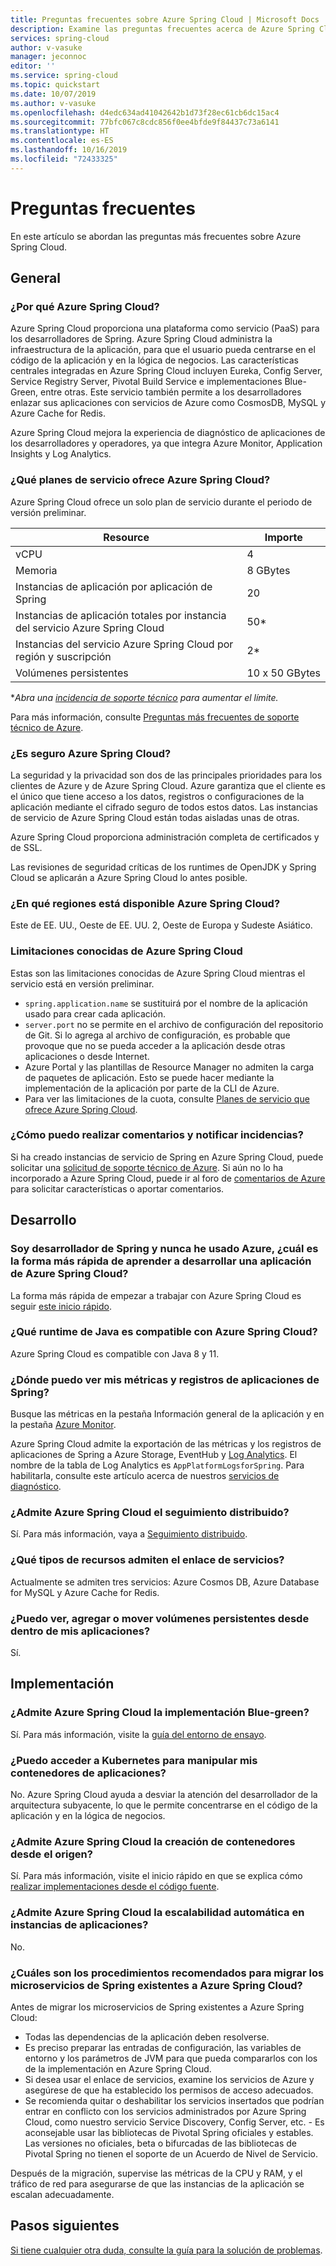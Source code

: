 ```yaml
---
title: Preguntas frecuentes sobre Azure Spring Cloud | Microsoft Docs
description: Examine las preguntas frecuentes acerca de Azure Spring Cloud
services: spring-cloud
author: v-vasuke
manager: jeconnoc
editor: ''
ms.service: spring-cloud
ms.topic: quickstart
ms.date: 10/07/2019
ms.author: v-vasuke
ms.openlocfilehash: d4edc634ad41042642b1d73f28ec61cb6dc15ac4
ms.sourcegitcommit: 77bfc067c8cdc856f0ee4bfde9f84437c73a6141
ms.translationtype: HT
ms.contentlocale: es-ES
ms.lasthandoff: 10/16/2019
ms.locfileid: "72433325"
---
```

# <a name="frequently-asked-questions"></a>Preguntas frecuentes

En este artículo se abordan las preguntas más frecuentes sobre Azure Spring Cloud. 

## <a name="general"></a>General

### <a name="why-azure-spring-cloud"></a>¿Por qué Azure Spring Cloud?

Azure Spring Cloud proporciona una plataforma como servicio (PaaS) para los desarrolladores de Spring. Azure Spring Cloud administra la infraestructura de la aplicación, para que el usuario pueda centrarse en el código de la aplicación y en la lógica de negocios. Las características centrales integradas en Azure Spring Cloud incluyen Eureka, Config Server, Service Registry Server, Pivotal Build Service e implementaciones Blue-Green, entre otras. Este servicio también permite a los desarrolladores enlazar sus aplicaciones con servicios de Azure como CosmosDB, MySQL y Azure Cache for Redis.

Azure Spring Cloud mejora la experiencia de diagnóstico de aplicaciones de los desarrolladores y operadores, ya que integra Azure Monitor, Application Insights y Log Analytics.

### <a name="what-service-plans-does-azure-spring-cloud-offer"></a>¿Qué planes de servicio ofrece Azure Spring Cloud?

Azure Spring Cloud ofrece un solo plan de servicio durante el periodo de versión preliminar.

Resource | Importe
------- | -------
vCPU | 4
Memoria | 8 GBytes
Instancias de aplicación por aplicación de Spring | 20
Instancias de aplicación totales por instancia del servicio Azure Spring Cloud | 50*
Instancias del servicio Azure Spring Cloud por región y suscripción | 2*
Volúmenes persistentes | 10 x 50 GBytes

*_Abra una [incidencia de soporte técnico](https://azure.microsoft.com/support/faq/) para aumentar el límite._

Para más información, consulte [Preguntas más frecuentes de soporte técnico de Azure](https://azure.microsoft.com/support/faq/).

### <a name="how-secure-is-azure-spring-cloud"></a>¿Es seguro Azure Spring Cloud?

La seguridad y la privacidad son dos de las principales prioridades para los clientes de Azure y de Azure Spring Cloud. Azure garantiza que el cliente es el único que tiene acceso a los datos, registros o configuraciones de la aplicación mediante el cifrado seguro de todos estos datos. Las instancias de servicio de Azure Spring Cloud están todas aisladas unas de otras.

Azure Spring Cloud proporciona administración completa de certificados y de SSL.

Las revisiones de seguridad críticas de los runtimes de OpenJDK y Spring Cloud se aplicarán a Azure Spring Cloud lo antes posible.

### <a name="which-regions-azure-spring-cloud-are-available"></a>¿En qué regiones está disponible Azure Spring Cloud?

Este de EE. UU., Oeste de EE. UU. 2, Oeste de Europa y Sudeste Asiático.

### <a name="what-are-the-known-limitations-of-azure-spring-cloud"></a>Limitaciones conocidas de Azure Spring Cloud

Estas son las limitaciones conocidas de Azure Spring Cloud mientras el servicio está en versión preliminar.

* `spring.application.name` se sustituirá por el nombre de la aplicación usado para crear cada aplicación.
* `server.port` no se permite en el archivo de configuración del repositorio de Git. Si lo agrega al archivo de configuración, es probable que provoque que no se pueda acceder a la aplicación desde otras aplicaciones o desde Internet.
* Azure Portal y las plantillas de Resource Manager no admiten la carga de paquetes de aplicación. Esto se puede hacer mediante la implementación de la aplicación por parte de la CLI de Azure.
* Para ver las limitaciones de la cuota, consulte [Planes de servicio que ofrece Azure Spring Cloud](#what-service-plans-does-azure-spring-cloud-offer).

### <a name="how-can-i-provide-feedback-and-report-issues"></a>¿Cómo puedo realizar comentarios y notificar incidencias?

Si ha creado instancias de servicio de Spring en Azure Spring Cloud, puede solicitar una [solicitud de soporte técnico de Azure](https://docs.microsoft.com/azure/azure-supportability/how-to-create-azure-support-request). Si aún no lo ha incorporado a Azure Spring Cloud, puede ir al foro de [comentarios de Azure](https://feedback.azure.com/) para solicitar características o aportar comentarios.

## <a name="development"></a>Desarrollo

### <a name="i-am-a-spring-developer-but-new-to-azure-what-is-the-quickest-way-for-me-to-learn-how-to-develop-aazure-spring-cloud-application"></a>Soy desarrollador de Spring y nunca he usado Azure, ¿cuál es la forma más rápida de aprender a desarrollar una aplicación de Azure Spring Cloud?

La forma más rápida de empezar a trabajar con Azure Spring Cloud es seguir [este inicio rápido](spring-cloud-quickstart-launch-app-portal.md).

### <a name="what-java-runtime-does-azure-spring-cloud-support"></a>¿Qué runtime de Java es compatible con Azure Spring Cloud?

Azure Spring Cloud es compatible con Java 8 y 11.

### <a name="where-can-i-see-my-spring-application-logs-and-metrics"></a>¿Dónde puedo ver mis métricas y registros de aplicaciones de Spring?

Busque las métricas en la pestaña Información general de la aplicación y en la pestaña [Azure Monitor](https://docs.microsoft.com/azure/azure-monitor/platform/data-platform-metrics#interacting-with-azure-monitor-metrics).

Azure Spring Cloud admite la exportación de las métricas y los registros de aplicaciones de Spring a Azure Storage, EventHub y [Log Analytics](https://docs.microsoft.com/azure/azure-monitor/platform/data-platform-logs#log-queries). El nombre de la tabla de Log Analytics es `AppPlatformLogsforSpring`. Para habilitarla, consulte este artículo acerca de nuestros [servicios de diagnóstico](diagnostic-services.md).

### <a name="does-azure-spring-cloud-support-distributed-tracing"></a>¿Admite Azure Spring Cloud el seguimiento distribuido?

Sí. Para más información, vaya a [Seguimiento distribuido](spring-cloud-tutorial-distributed-tracing.md).

### <a name="what-resource-types-does-service-binding-support"></a>¿Qué tipos de recursos admiten el enlace de servicios?

Actualmente se admiten tres servicios: Azure Cosmos DB, Azure Database for MySQL y Azure Cache for Redis.

### <a name="can-i-viewaddmove-persistent-volumes-from-inside-my-applications"></a>¿Puedo ver, agregar o mover volúmenes persistentes desde dentro de mis aplicaciones?
Sí.

## <a name="deployment"></a>Implementación

### <a name="does-azure-spring-cloud-support-blue-green-deployment"></a>¿Admite Azure Spring Cloud la implementación Blue-green?
Sí. Para más información, visite la [guía del entorno de ensayo](spring-cloud-howto-staging-environment.md).

### <a name="can-i-access-kubernetes-to-manipulate-my-application-containers"></a>¿Puedo acceder a Kubernetes para manipular mis contenedores de aplicaciones?

No.  Azure Spring Cloud ayuda a desviar la atención del desarrollador de la arquitectura subyacente, lo que le permite concentrarse en el código de la aplicación y en la lógica de negocios.

### <a name="does-azure-spring-cloud-support-building-containers-from-source"></a>¿Admite Azure Spring Cloud la creación de contenedores desde el origen?

Sí. Para más información, visite el inicio rápido en que se explica cómo [realizar implementaciones desde el código fuente](spring-cloud-launch-from-source.md).

### <a name="does-azure-spring-cloud-support-autoscaling-in-app-instances"></a>¿Admite Azure Spring Cloud la escalabilidad automática en instancias de aplicaciones?

No.

### <a name="what-are-the-best-practices-for-migrating-existing-spring-microservices-to-azure-spring-cloud"></a>¿Cuáles son los procedimientos recomendados para migrar los microservicios de Spring existentes a Azure Spring Cloud?

Antes de migrar los microservicios de Spring existentes a Azure Spring Cloud:
* Todas las dependencias de la aplicación deben resolverse.
* Es preciso preparar las entradas de configuración, las variables de entorno y los parámetros de JVM para que pueda compararlos con los de la implementación en Azure Spring Cloud.
* Si desea usar el enlace de servicios, examine los servicios de Azure y asegúrese de que ha establecido los permisos de acceso adecuados.
* Se recomienda quitar o deshabilitar los servicios insertados que podrían entrar en conflicto con los servicios administrados por Azure Spring Cloud, como nuestro servicio Service Discovery, Config Server, etc.
*-* Es aconsejable usar las bibliotecas de Pivotal Spring oficiales y estables. Las versiones no oficiales, beta o bifurcadas de las bibliotecas de Pivotal Spring no tienen el soporte de un Acuerdo de Nivel de Servicio.

Después de la migración, supervise las métricas de la CPU y RAM, y el tráfico de red para asegurarse de que las instancias de la aplicación se escalan adecuadamente.

## <a name="next-steps"></a>Pasos siguientes

[Si tiene cualquier otra duda, consulte la guía para la solución de problemas](spring-cloud-troubleshoot.md).
